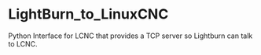 # LightBurn_to_LinuxCNC
Python Interface for LCNC that provides a TCP server so Lightburn can talk to LCNC.
